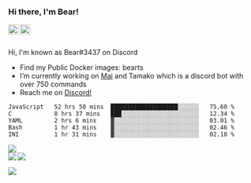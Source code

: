 ### Hi there, I'm Bear!

<a href="https://support.tamako.tech/">
  <img align="left" alt="Tamako Bot's Support Server" width="21px" src="https://raw.githubusercontent.com/anuraghazra/anuraghazra/master/assets/discord-round.svg" />
</a>
<a href="https://skyfallen.org/">
  <img align="left" alt="theskyfallen.com" width="21px" src="https://avatars.githubusercontent.com/u/68555937?s=200&v=4" />
</a>

<br />
<br />

Hi, I'm known as Bear#3437 on Discord
- Find my Public Docker images: bearts
- I’m currently working on [Mai](https://github.com/maisans-maid/mai) and Tamako which is a discord bot with over 750 commands
- Reach me on [Discord!](https://support.tamako.tech)

<!--START_SECTION:waka-->
```text
JavaScript   52 hrs 50 mins  ███████████████████░░░░░░   75.60 % 
C            8 hrs 37 mins   ███░░░░░░░░░░░░░░░░░░░░░░   12.34 % 
YAML         2 hrs 6 mins    ▓░░░░░░░░░░░░░░░░░░░░░░░░   03.01 % 
Bash         1 hr 43 mins    ▓░░░░░░░░░░░░░░░░░░░░░░░░   02.46 % 
INI          1 hr 31 mins    ▓░░░░░░░░░░░░░░░░░░░░░░░░   02.18 % 
```
<!--END_SECTION:waka-->
<a href="https://discord.com/users/397338324328775680">
        <img src="https://lanyard-profile-readme.vercel.app/api/397338324328775680?borderRadius=25px" />
</a>
<br>
<a href="https://github.com/BearTS">
  <img src="https://github-readme-stats.vercel.app/api?username=bearts&count_private=true&show_icons=true&theme=bear" />
</a>
</a>
  <img align="left" src="http://github-readme-streak-stats.herokuapp.com/?user=bearts&theme=bear" />


![](https://hit.yhype.me/github/profile?user_id=65192718)
